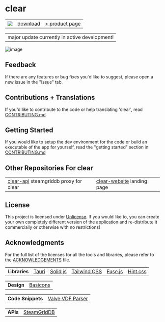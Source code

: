 # clear

<table>
<tbody>
<tr>
<td><img src="https://img.shields.io/github/downloads/adithyasource/clear/1.0.0/total.svg?style=flat-square&logo=none&label=downloads:&labelColor=666666&color=666666"></td>
<td><a href="https://github.com/adithyasource/clear/releases/tag/1.0.0">download</a></td>
<td><a href="https://clear.adithya.zip/" target="_blank">> product page</a></td>
</tr>
</tbody>
</table>
<table>
<tbody>
<tr>
<td>major update currently in active development!</td>
</tr>
</tbody>
</table>


![image](https://github.com/adithyasource/clear/assets/140549783/bd4dae97-4b0b-466f-a1ff-570ae05a0eec)

## Feedback

If there are any features or bug fixes you'd like to suggest, please open a new issue in the "Issue" tab.

## Contributions + Translations

If you'd like to contribute to the code or help translating 'clear', read [CONTRIBUTING.md](https://github.com/adithyasource/clear/blob/main/CONTRIBUTING.md)

## Getting Started

If you would like to setup the dev environment for the code or build an executable of the app for yourself, read the "getting started" section in [CONTRIBUTING.md](https://github.com/adithyasource/clear/blob/main/CONTRIBUTING.md)

## Other Repositories For clear

<table>
<tbody>
<tr>
<td><a href="https://github.com/adithyasource/clear-api" target="_blank">clear-api</a> steamgriddb proxy for clear</td>
<td><a href="https://github.com/adithyasource/clear-website" target="_blank">clear-website</a> landing page</td>
</tr>
</tbody>
</table>

## License

This project is licensed under [Unlicense](https://unlicense.org).
If you would like to, you can create your own completely different version of the application and re-distribute it commercially or otherwise with no restrictions!

## Acknowledgments

For the full list of the licenses for all the tools and libraries, please refer to the [ACKNOWLEDGEMENTS](https://github.com/adithyasource/clear/blob/main/ACKNOWLEDGEMENTS) file.

<table>
<tbody>
<tr>
<td><b>Libraries</b></td>
<td><a href="https://tauri.app" target="_blank">Tauri</a></td>
<td><a href="https://www.solidjs.com" target="_blank">Solid.js</a></td>
<td><a href="https://tailwindcss.com" target="_blank">Tailwind CSS</a></td>
<td><a href="https://www.fusejs.io" target="_blank">Fuse.js</a></td>
<td><a href="https://kushagra.dev/lab/hint/" target="_blank">Hint.css</a></td>
</tr>
</tbody>
</table>

<table>
<tbody>
<tr>
<td><b>Design</b></td>
<td><a href="https://basicons.xyz" target="_blank">Basicons</a></td>
</tr>
</tbody>
</table>


<table>
<tbody>
<tr>
<td><b>Code Snippets</b></td>
<td><a href="https://github.com/node-steam/vdf" target="_blank">Valve VDF Parser</a></td>
</tr>
</tbody>
</table>


<table>
<tbody>
<tr>
<td><b>APIs</b></td>
<td><a href="https://www.steamgriddb.com/api/v2" target="_blank">SteamGridDB</a></td>
</tr>
</tbody>
</table>

